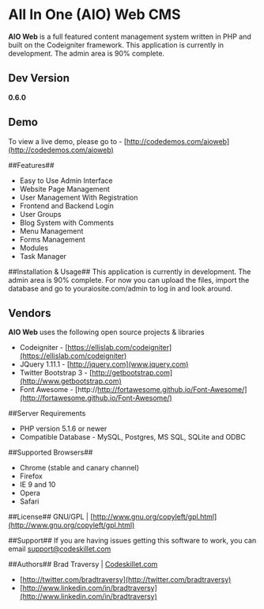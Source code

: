 # All In One (AIO) Web CMS #

**AIO Web** is a full featured content management system written in PHP and built on the Codeigniter framework. This application is currently in development. The admin area is 90% complete.


## Dev Version ##
**0.6.0**

## Demo ##
To view a live demo, please go to - [http://codedemos.com/aioweb](http://codedemos.com/aioweb)

##Features##

* Easy to Use Admin Interface
* Website Page Management
* User Management With Registration
* Frontend and Backend Login
* User Groups
* Blog System with Comments
* Menu Management
* Forms Management
* Modules
* Task Manager

##Installation & Usage##
This application is currently in development. The admin area is 90% complete. For now you can upload the files, import the database and go to youraiosite.com/admin to log in and look around.


## Vendors ##
**AIO Web** uses the following open source projects & libraries

* Codeigniter - [https://ellislab.com/codeigniter](https://ellislab.com/codeigniter)
* JQuery 1.11.1 - [http://jquery.com](www.jquery.com)
* Twitter Bootstrap 3 - [http://getbootstrap.com](http://www.getbootstrap.com)
* Font Awesome - [http://http://fortawesome.github.io/Font-Awesome/](http://fortawesome.github.io/Font-Awesome/)

##Server Requirements
* PHP version 5.1.6 or newer
* Compatible Database - MySQL, Postgres, MS SQL, SQLite and ODBC

##Supported Browsers##
* Chrome (stable and canary channel)
* Firefox
* IE 9 and 10
* Opera
* Safari

##License##
GNU/GPL | [http://www.gnu.org/copyleft/gpl.html](http://www.gnu.org/copyleft/gpl.html)

##Support##
If you are having issues getting this software to work, you can email support@codeskillet.com

##Authors##
Brad Traversy | [Codeskillet.com](http://www.codeskillet.com)

* [http://twitter.com/bradtraversy](http://twitter.com/bradtraversy)
* [http://www.linkedin.com/in/bradtraversy](http://www.linkedin.com/in/bradtraversy)